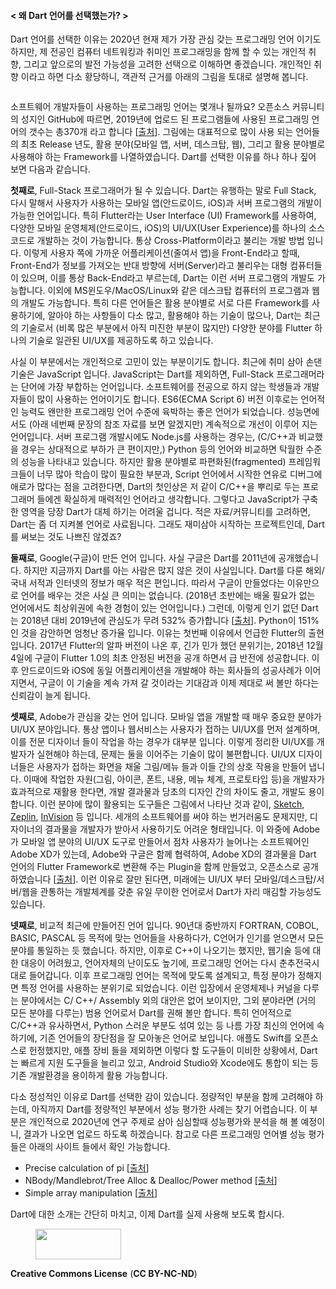 <!-- wp:heading {"level":4} -->
<h4>&lt; 왜 Dart 언어를 선택했는가? &gt;</h4>
<!-- /wp:heading -->

<!-- wp:paragraph -->
<p>Dart 언어를 선택한 이유는 2020년 현재 제가 가장 관심 갖는 프로그래밍 언어 이기도 하지만, 제 전공인 컴퓨터 네트워킹과 취미인 프로그래밍을 함께 할 수 있는 개인적 취향, 그리고 앞으로의 발전 가능성을 고려한 선택으로 이해하면 좋겠습니다. 개인적인 취향 이라고 하면 다소 황당하니, 객관적 근거를 아래의 그림을 토대로 설명해 봅니다.</p>
<!-- /wp:paragraph -->

<!-- wp:image {"id":250} -->
<figure class="wp-block-image"><img src="http://mobilelab.khu.ac.kr/wordpress/wp-content/uploads/2020/01/languages_for_backup-1024x768.png" alt="" class="wp-image-250"/></figure>
<!-- /wp:image -->

<!-- wp:paragraph -->
<p>소프트웨어 개발자들이 사용하는 프로그래밍 언어는 몇개나 될까요? 오픈소스 커뮤니티의 성지인 GitHub에 따르면, 2019년에 업로드 된 프로그램들에 사용된 프로그래밍 언어의 갯수는 총370개 라고 합니다 [<a href="https://octoverse.github.com/">출처</a>]. 그림에는 대표적으로 많이 사용 되는 언어들의 최초 Release 년도, 활용 분야(모바일 앱, 서버, 데스크탑, 웹), 그리고 활용 분야별로 사용해야 하는 Framework를 나열하였습니다. Dart를 선택한 이유를 하나 하나 짚어 보면 다음과 같습니다.</p>
<!-- /wp:paragraph -->

<!-- wp:paragraph -->
<p><strong>첫째로</strong>, Full-Stack 프로그래머가 될 수 있습니다. Dart는 유행하는 말로 Full Stack, 다시 말해서 사용자가 사용하는 모바일 앱(안드로이드, iOS)과 서버 프로그램의 개발이 가능한 언어입니다. 특히 Flutter라는 User Interface (UI) Framework를 사용하여, 다양한 모바일 운영체제(안드로이드, iOS)의 UI/UX(User Experience)를 하나의 소스 코드로 개발하는 것이 가능합니다. 통상 Cross-Platform이라고 불리는 개발 방법 입니다. 이렇게 사용자 쪽에 가까운 어플리케이션(줄여서 앱)을 Front-End라고 할때, Front-End가 정보를 가져오는 반대 방향에 서버(Server)라고 불리우는 대형 컴퓨터들이 있으며, 이를 통상 Back-End라고 부르는데, Dart는 이런 서버 프로그램의 개발도 가능합니다. 이외에 MS윈도우/MacOS/Linux와 같은 데스크탑 컴퓨터의 프로그램과 웹의 개발도 가능합니다. 특히 다른 언어들은 활용 분야별로 서로 다른 Framework를 사용하기에, 알아야 하는 사항들이 다소 많고, 활용해야 하는 기술이 많으나, Dart는 최근의 기술로서 (비록 많은 부분에서 아직 미진한 부분이 많지만) 다양한 분야를 Flutter 하나의 기술로 일관된 UI/UX를 제공하도록 하고 있습니다.</p>
<!-- /wp:paragraph -->

<!-- wp:paragraph -->
<p>사실 이 부분에서는 개인적으로 고민이 있는 부분이기도 합니다. 최근에 취미 삼아 손댄 기술은 JavaScript 입니다. JavaScript는 Dart를 제외하면, Full-Stack 프로그래머라는 단어에 가장 부합하는 언어입니다. 소프트웨어를 전공으로 하지 않는 학생들과 개발자들이 많이 사용하는 언어이기도 합니다. ES6(ECMA Script 6) 버전 이후로는 언어적인 능력도 왠만한 프로그래밍 언어 수준에 육박하는 좋은 언어가 되었습니다. 성능면에서도 (아래 네번째 문장의 참조 자료를 보면 알겠지만) 계속적으로 개선이 이루어 지는 언어입니다. 서버 프로그램 개발시에도 Node.js를 사용하는 경우는, (C/C++과 비교했을 경우는 상대적으로 부하가 큰 편이지만,) Python 등의 언어와 비교하면 탁월한 수준의 성능을 나타내고 있습니다. 하지만 활용 분야별로 파편화된(fragmented) 프레임워크들이 너무 많아 학습이 많이 필요한 부분과, Script 언어에서 시작한 연유로 디버그에 애로가 많다는 점을 고려한다면, Dart의 첫인상은 저 같이 C/C++을 뿌리로 두는 프로그래머 들에겐 확실하게 매력적인 언어라고 생각합니다. 그렇다고 JavaScript가 구축한 영역을 당장 Dart가 대체 하기는 어려울 겁니다. 적은 자료/커뮤니티를 고려하면, Dart는 좀 더 지켜볼 언어로 사료됩니다. 그래도 재미삼아 시작하는 프로젝트인데, Dart를 써보는 것도 나쁘진 않겠죠?</p>
<!-- /wp:paragraph -->

<!-- wp:paragraph -->
<p><strong>둘째로</strong>, Google(구글)이 만든 언어 입니다. 사실 구글은 Dart를 2011년에 공개했습니다. 하지만 지금까지 Dart를 아는 사람은 많지 않은 것이 사실입니다. Dart를 다룬 해외/국내 서적과 인터넷의 정보가 매우 적은 편입니다. 따라서 구글이 만들었다는 이유만으로 언어를 배우는 것은 사실 큰 의미는 없습니다. (2018년 초반에는 배울 필요가 없는 언어에서도 최상위권에 속한 경험이 있는 언어입니다.) 그런데, 이렇게 인기 없던 Dart는 2018년 대비 2019년에 관심도가 무려 532% 증가합니다 [<a href="https://octoverse.github.com/">출처</a>]. Python이 151%인 것을 감안하면 엄청난 증가율 입니다. 이유는 첫번째 이유에서 언급한 Flutter의 출현입니다. 2017년 Flutter의 알파 버전이 나온 후, 긴가 민가 했던 분위기는, 2018년 12월 4일에 구글이 Flutter 1.0의 최초 안정된 버전을 공개 하면서 급 반전에 성공합니다. 이후 안드로이드와 iOS에 동일 어플리케이션을 개발해야 하는 회사들의 성공사례가 이어지면서, 구글이 이 기술을 계속 가져 갈 것이라는 기대감과 이제 제대로 써 볼만 하다는 신뢰감이 늘게 됩니다.</p>
<!-- /wp:paragraph -->

<!-- wp:paragraph -->
<p><strong>셋째로</strong>, Adobe가 관심을 갖는 언어 입니다. 모바일 앱을 개발할 때 매우 중요한 분야가 UI/UX 분야입니다. 통상 앱이나 웹서비스는 사용자가 접하는 UI/UX를 먼저 설계하며, 이를 전문 디자이너 들이 작업을 하는 경우가 대부분 입니다. 이렇게 정리한 UI/UX를 개발자가 실현해야 하는데, 문제는 둘을 이어주는 기술이 많이 불편합니다. UI/UX 디자이너들은 사용자가 접하는 화면을 채울 그림/메뉴 들과 이들 간의 상호 작용을 만들어 냅니다. 이때에 작업한 자원(그림, 아이콘, 폰트, 내용, 메뉴 체계, 프로토타입 등)을 개발자가 효과적으로 재활용 한다면, 개발 결과물과 당초의 디자인 간의 차이도 줄고, 개발도 용이합니다. 이런 분야에 많이 활용되는 도구들은 그림에서 나타난 것과 같이, <a href="https://www.sketch.com/">Sketch</a>, <a href="https://zeplin.io/">Zeplin</a>, <a href="https://www.invisionapp.com/">InVision</a> 등 입니다. 세개의 소프트웨어를 써야 하는 번거러움도 문제지만, 디자이너의 결과물을 개발자가 받아서 사용하기도 어려운 형태입니다. 이 와중에 Adobe가 모바일 앱 분야의 UI/UX 도구로 만들어서 점차 사용자가 늘어나는 소프트웨어인 Adobe XD가 있는데, Adobe와 구글은 함께 협력하여, Adobe XD의 결과물을 Dart 언어의 Flutter Framework로 변환해 주는 Plugin을 함께 만들었고, 오픈소스로 공개하였습니다 [<a href="https://theblog.adobe.com/xd-flutter-plugin-generate-dart-code-design-elements/">출처</a>]. 이런 이유로 잘만 된다면, 미래에는 UI/UX 부터 모바일/데스크탑/서버/웹을 관통하는 개발체계를 갖춘 유일 무이한 언어로서 Dart가 자리 매김할 가능성도 있습니다.</p>
<!-- /wp:paragraph -->

<!-- wp:paragraph -->
<p><strong>넷째로</strong>, 비교적 최근에 만들어진 언어 입니다. 90년대 중반까지 FORTRAN, COBOL, BASIC, PASCAL 등 목적에 맞는 언어들을 사용하다가, C언어가 인기를 얻으면서 모든 분야를 통일하는 듯 했습니다. 하지만, 이후로 C++이 나오기는 했지만, 웹기술 등에 대한 대응이 어려웠고, 언어자체의 난이도도 높기에, 프로그래밍 언어는 다시 춘추전국시대로 들어갑니다. 이후 프로그래밍 언어는 목적에 맞도록 설계되고, 특정 분야가 정해지면 특정 언어를 사용하는 분위기로 되었습니다. 이런 입장에서 운영체제나 커널을 다루는 분야에서는 C/ C++/ Assembly 외의 대안은 없어 보이지만, 그외 분야라면 (거의 모든 분야를 다루는) 범용 언어로서 Dart를 권해 볼만 합니다. 특히 언어적으로 C/C++과 유사하면서, Python 스러운 부분도 섞여 있는 등 나름 가장 최신의 언어에 속하기에, 기존 언어들의 장단점을 잘 모아놓은 언어로 보입니다. 애플도 Swift를 오픈소스로 헌정했지만, 애플 장비 들을 제외하면 이렇다 할 도구들이 미비한 상황에서, Dart는 빠르게 지원 도구들을 늘리고 있고, Android Studio와 Xcode에도 통합이 되는 등 기존 개발환경을 용이하게 활용 가능합니다.</p>
<!-- /wp:paragraph -->

<!-- wp:paragraph -->
<p>다소 정성적인 이유로 Dart를 선택한 감이 있습니다. 정량적인 부분을 함께 고려해야 하는데, 아직까지 Dart를 정량적인 부분에서 성능 평가한 사례는 찾기 어렵습니다. 이 부분은 개인적으로 2020년에 연구 주제로 삼아 심심할때 성능평가와 분석을 해 볼 예정이니, 결과가 나오면 업로드 하도록 하겠습니다. 참고로 다른 프로그래밍 언어별 성능 평가들은 아래의 사이트 들에서 확인 가능합니다.</p>
<!-- /wp:paragraph -->

<!-- wp:list -->
<ul><li>Precise calculation of pi [<a href="https://github.com/niklas-heer/speed-comparison/blob/master/README.md">출처</a>]</li><li>NBody/Mandlebrot/Tree Alloc &amp; Dealloc/Power method [<a href="http://15418.courses.cs.cmu.edu/spring2016/lecture/dsl/slide_006">출처</a>]</li><li>Simple array manipulation [<a href="https://www.freecodecamp.org/news/what-programming-language-should-i-learn-first-19a33b0a467d/">출처</a>]</li></ul>
<!-- /wp:list -->

<!-- wp:paragraph -->
<p>Dart에 대한 소개는 간단히 마치고, 이제 Dart를 실제 사용해 보도록 합시다.</p>
<!-- /wp:paragraph -->

<!-- wp:image {"id":267,"align":"right","width":137,"height":49} -->
<div class="wp-block-image"><figure class="alignright is-resized"><img src="http://mobilelab.khu.ac.kr/wordpress/wp-content/uploads/2020/01/b05-1.jpg" alt="" class="wp-image-267" width="137" height="49"/></figure></div>
<!-- /wp:image -->

<!-- wp:paragraph -->
<p><strong>Creative Commons License</strong> (<strong>CC BY-NC-ND</strong>)</p>
<!-- /wp:paragraph -->
